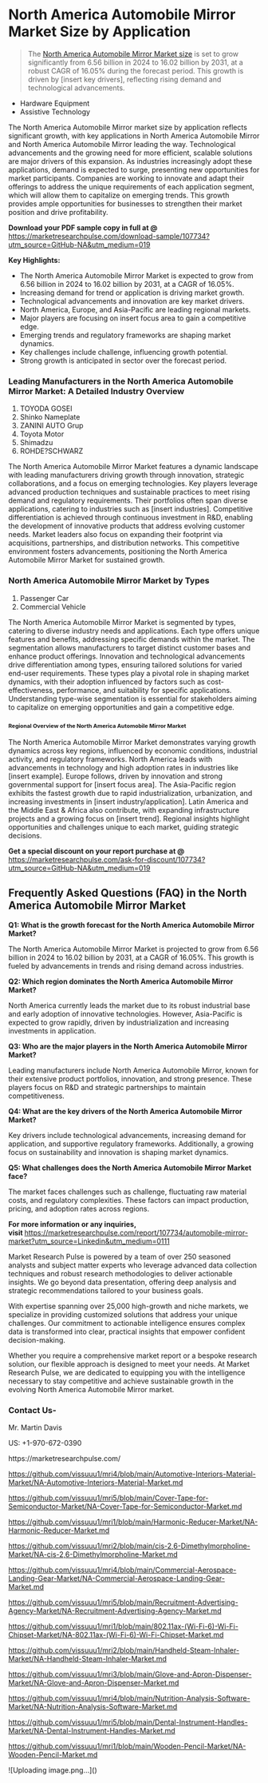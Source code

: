<h1>North America Automobile Mirror Market&nbsp;Size by Application</h1><blockquote><p>The <a href="https://marketresearchpulse.com/download-sample/107734?utm_source=GitHub-NA&amp;utm_medium=019">North America Automobile Mirror Market size</a> is set to grow significantly from 6.56 billion in 2024 to 16.02 billion by 2031, at a robust CAGR of 16.05% during the forecast period. This growth is driven by [insert key drivers], reflecting rising demand and technological advancements.</p></blockquote><ul><li>Hardware Equipment<li> Assistive Technology</li></ul><p>The North America Automobile Mirror market size by application reflects significant growth, with key applications in North America Automobile Mirror and North America Automobile Mirror leading the way. Technological advancements and the growing need for more efficient, scalable solutions are major drivers of this expansion. As industries increasingly adopt these applications, demand is expected to surge, presenting new opportunities for market participants. Companies are working to innovate and adapt their offerings to address the unique requirements of each application segment, which will allow them to capitalize on emerging trends. This growth provides ample opportunities for businesses to strengthen their market position and drive profitability.</p><p><strong>Download your PDF sample copy in full at @ </strong><a href="https://marketresearchpulse.com/download-sample/107734?utm_source=GitHub-NA&amp;utm_medium=019">https://marketresearchpulse.com/download-sample/107734?utm_source=GitHub-NA&amp;utm_medium=019</a></p><p><strong>Key Highlights: </strong></p><ul><li>The North America Automobile Mirror Market is expected to grow from 6.56 billion in 2024 to 16.02 billion by 2031, at a CAGR of 16.05%.</li><li>Increasing demand for trend or application is driving market growth.</li><li>Technological advancements and innovation are key market drivers.</li><li>North America, Europe, and Asia-Pacific are leading regional markets.</li><li>Major players are focusing on insert focus area to gain a competitive edge.</li><li>Emerging trends and regulatory frameworks are shaping market dynamics.</li><li>Key challenges include challenge, influencing growth potential.</li><li>Strong growth is anticipated in sector over the forecast period.</li></ul><h3>Leading Manufacturers in the North America Automobile Mirror Market: A Detailed Industry Overview</h3><ol><li>TOYODA GOSEI</li><li>Shinko Nameplate</li><li>ZANINI AUTO Grup</li><li>Toyota Motor</li><li>Shimadzu</li><li>ROHDE?SCHWARZ</li></ol><div class="flex max-w-full flex-col flex-grow"><div class="min-h-8 text-message flex w-full flex-col items-end gap-2 whitespace-normal break-words [.text-message+&amp;]:mt-5" dir="auto" data-message-author-role="assistant" data-message-id="fd8432e4-4910-450d-b182-61b7bfb0a01f" data-message-model-slug="gpt-4o"><div class="flex w-full flex-col gap-1 empty:hidden first:pt-[3px]"><div class="markdown prose w-full break-words dark:prose-invert light"><p>The North America Automobile Mirror Market features a dynamic landscape with leading manufacturers driving growth through innovation, strategic collaborations, and a focus on emerging technologies. Key players leverage advanced production techniques and sustainable practices to meet rising demand and regulatory requirements. Their portfolios often span diverse applications, catering to industries such as [insert industries]. Competitive differentiation is achieved through continuous investment in R&amp;D, enabling the development of innovative products that address evolving customer needs. Market leaders also focus on expanding their footprint via acquisitions, partnerships, and distribution networks. This competitive environment fosters advancements, positioning the North America Automobile Mirror Market for sustained growth.</p></div></div></div></div><h3>North America Automobile Mirror Market by Types</h3><ol><li>Passenger Car<li> Commercial Vehicle</li></ol><div class="flex max-w-full flex-col flex-grow"><div class="min-h-8 text-message flex w-full flex-col items-end gap-2 whitespace-normal break-words [.text-message+&amp;]:mt-5" dir="auto" data-message-author-role="assistant" data-message-id="084470be-0bb7-4664-bddf-5156b4f41249" data-message-model-slug="gpt-4o-mini"><div class="flex w-full flex-col gap-1 empty:hidden first:pt-[3px]"><div class="markdown prose w-full break-words dark:prose-invert light"><p>The North America Automobile Mirror Market is segmented by types, catering to diverse industry needs and applications. Each type offers unique features and benefits, addressing specific demands within the market. The segmentation allows manufacturers to target distinct customer bases and enhance product offerings. Innovation and technological advancements drive differentiation among types, ensuring tailored solutions for varied end-user requirements. These types play a pivotal role in shaping market dynamics, with their adoption influenced by factors such as cost-effectiveness, performance, and suitability for specific applications. Understanding type-wise segmentation is essential for stakeholders aiming to capitalize on emerging opportunities and gain a competitive edge.</p></div></div></div></div><h3><span style="font-size: 11px;">Regional Overview of the North America Automobile Mirror Market</span></h3><div class="flex max-w-full flex-col flex-grow"><div class="min-h-8 text-message flex w-full flex-col items-end gap-2 whitespace-normal break-words [.text-message+&amp;]:mt-5" dir="auto" data-message-author-role="assistant" data-message-id="e9038762-ce64-4e30-91c9-9bd413514231" data-message-model-slug="gpt-4o-mini"><div class="flex w-full flex-col gap-1 empty:hidden first:pt-[3px]"><div class="markdown prose w-full break-words dark:prose-invert light"><p>The North America Automobile Mirror Market demonstrates varying growth dynamics across key regions, influenced by economic conditions, industrial activity, and regulatory frameworks. North America leads with advancements in technology and high adoption rates in industries like [insert example]. Europe follows, driven by innovation and strong governmental support for [insert focus area]. The Asia-Pacific region exhibits the fastest growth due to rapid industrialization, urbanization, and increasing investments in [insert industry/application]. Latin America and the Middle East &amp; Africa also contribute, with expanding infrastructure projects and a growing focus on [insert trend]. Regional insights highlight opportunities and challenges unique to each market, guiding strategic decisions.</p></div></div></div></div><p><strong>Get a special discount on your report purchase at @ </strong><a href="https://marketresearchpulse.com/ask-for-discount/107734?utm_source=GitHub-NA&amp;utm_medium=019">https://marketresearchpulse.com/ask-for-discount/107734?utm_source=GitHub-NA&amp;utm_medium=019</a></p><h2>Frequently Asked Questions (FAQ) in the North America Automobile Mirror Market</h2><p><strong>Q1: What is the growth forecast for the North America Automobile Mirror Market?</strong></p><p>The North America Automobile Mirror Market is projected to grow from 6.56 billion in 2024 to 16.02 billion by 2031, at a CAGR of 16.05%. This growth is fueled by advancements in trends and rising demand across industries.</p><p><strong>Q2: Which region dominates the North America Automobile Mirror Market?</strong></p><p>North America currently leads the market due to its robust industrial base and early adoption of innovative technologies. However, Asia-Pacific is expected to grow rapidly, driven by industrialization and increasing investments in application.</p><p><strong>Q3: Who are the major players in the North America Automobile Mirror Market?</strong></p><p>Leading manufacturers include North America Automobile Mirror, known for their extensive product portfolios, innovation, and strong presence. These players focus on R&amp;D and strategic partnerships to maintain competitiveness.</p><p><strong>Q4: What are the key drivers of the North America Automobile Mirror Market?</strong></p><p>Key drivers include technological advancements, increasing demand for application, and supportive regulatory frameworks. Additionally, a growing focus on sustainability and innovation is shaping market dynamics.</p><p><strong>Q5: What challenges does the North America Automobile Mirror Market face?</strong></p><p>The market faces challenges such as challenge, fluctuating raw material costs, and regulatory complexities. These factors can impact production, pricing, and adoption rates across regions.</p><p><strong>For more information or any inquiries, visit&nbsp;</strong><a href="https://marketresearchpulse.com/report/107734/automobile-mirror-market?utm_source=Linkedin&utm_medium=0111">https://marketresearchpulse.com/report/107734/automobile-mirror-market?utm_source=Linkedin&utm_medium=0111</a></p><p>Market Research Pulse is powered by a team of over 250 seasoned analysts and subject matter experts who leverage advanced data collection techniques and robust research methodologies to deliver actionable insights. We go beyond data presentation, offering deep analysis and strategic recommendations tailored to your business goals.</p><p>With expertise spanning over 25,000 high-growth and niche markets, we specialize in providing customized solutions that address your unique challenges. Our commitment to actionable intelligence ensures complex data is transformed into clear, practical insights that empower confident decision-making.</p><p>Whether you require a comprehensive market report or a bespoke research solution, our flexible approach is designed to meet your needs. At Market Research Pulse, we are dedicated to equipping you with the intelligence necessary to stay competitive and achieve sustainable growth in the evolving North America Automobile Mirror market.</p><h3><strong>Contact Us-</strong></h3><p>Mr. Martin Davis</p><p>US: +1-970-672-0390</p><p>https://marketresearchpulse.com/</p><p><a href="https://github.com/vissuuu1/mri4/blob/main/Automotive-Interiors-Material-Market/NA-Automotive-Interiors-Material-Market.md">https://github.com/vissuuu1/mri4/blob/main/Automotive-Interiors-Material-Market/NA-Automotive-Interiors-Material-Market.md</a></p><p><a href="https://github.com/vissuuu1/mri5/blob/main/Cover-Tape-for-Semiconductor-Market/NA-Cover-Tape-for-Semiconductor-Market.md">https://github.com/vissuuu1/mri5/blob/main/Cover-Tape-for-Semiconductor-Market/NA-Cover-Tape-for-Semiconductor-Market.md</a></p><p><a href="https://github.com/vissuuu1/mri1/blob/main/Harmonic-Reducer-Market/NA-Harmonic-Reducer-Market.md">https://github.com/vissuuu1/mri1/blob/main/Harmonic-Reducer-Market/NA-Harmonic-Reducer-Market.md</a></p><p><a href="https://github.com/vissuuu1/mri2/blob/main/cis-2,6-Dimethylmorpholine-Market/NA-cis-2,6-Dimethylmorpholine-Market.md">https://github.com/vissuuu1/mri2/blob/main/cis-2,6-Dimethylmorpholine-Market/NA-cis-2,6-Dimethylmorpholine-Market.md</a></p><p><a href="https://github.com/vissuuu1/mri4/blob/main/Commercial-Aerospace-Landing-Gear-Market/NA-Commercial-Aerospace-Landing-Gear-Market.md">https://github.com/vissuuu1/mri4/blob/main/Commercial-Aerospace-Landing-Gear-Market/NA-Commercial-Aerospace-Landing-Gear-Market.md</a></p><p><a href="https://github.com/vissuuu1/mri5/blob/main/Recruitment-Advertising-Agency-Market/NA-Recruitment-Advertising-Agency-Market.md">https://github.com/vissuuu1/mri5/blob/main/Recruitment-Advertising-Agency-Market/NA-Recruitment-Advertising-Agency-Market.md</a></p><p><a href="https://github.com/vissuuu1/mri1/blob/main/802.11ax-(Wi-Fi-6)-Wi-Fi-Chipset-Market/NA-802.11ax-(Wi-Fi-6)-Wi-Fi-Chipset-Market.md">https://github.com/vissuuu1/mri1/blob/main/802.11ax-(Wi-Fi-6)-Wi-Fi-Chipset-Market/NA-802.11ax-(Wi-Fi-6)-Wi-Fi-Chipset-Market.md</a></p><p><a href="https://github.com/vissuuu1/mri2/blob/main/Handheld-Steam-Inhaler-Market/NA-Handheld-Steam-Inhaler-Market.md">https://github.com/vissuuu1/mri2/blob/main/Handheld-Steam-Inhaler-Market/NA-Handheld-Steam-Inhaler-Market.md</a></p><p><a href="https://github.com/vissuuu1/mri3/blob/main/Glove-and-Apron-Dispenser-Market/NA-Glove-and-Apron-Dispenser-Market.md">https://github.com/vissuuu1/mri3/blob/main/Glove-and-Apron-Dispenser-Market/NA-Glove-and-Apron-Dispenser-Market.md</a></p><p><a href="https://github.com/vissuuu1/mri4/blob/main/Nutrition-Analysis-Software-Market/NA-Nutrition-Analysis-Software-Market.md">https://github.com/vissuuu1/mri4/blob/main/Nutrition-Analysis-Software-Market/NA-Nutrition-Analysis-Software-Market.md</a></p><p><a href="https://github.com/vissuuu1/mri5/blob/main/Dental-Instrument-Handles-Market/NA-Dental-Instrument-Handles-Market.md">https://github.com/vissuuu1/mri5/blob/main/Dental-Instrument-Handles-Market/NA-Dental-Instrument-Handles-Market.md</a></p><p><a href="https://github.com/vissuuu1/mri1/blob/main/Wooden-Pencil-Market/NA-Wooden-Pencil-Market.md">https://github.com/vissuuu1/mri1/blob/main/Wooden-Pencil-Market/NA-Wooden-Pencil-Market.md</a></p>
![Uploading image.png…]()
